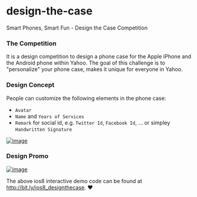 design-the-case
===============

Smart Phones, Smart Fun - Design the Case Competition

### The Competition

It is a design competition to design a phone case for the Apple iPhone and the Android phone within Yahoo.  The goal of this challenge is to "personalize" your phone case, makes it unique for everyone in Yahoo.

### Design Concept

People can customize the following elements in the phone case:
   * `Avatar`
   * `Name` and `Years of Services`
   * `Remark` for social id, e.g. `Twitter Id`, `Facebook Id`, ... or simpley `Handwritten Signature`

[![image](assets/images/walk-through.gif)](https://bit.ly/designthecase)

### Design Promo
[![image](assets/images/ios8_designthecase.gif)](bit.ly/ios8_designthecase)

The above ios8 interactive demo code can be found at http://bit.ly/ios8_designthecase. ❤
